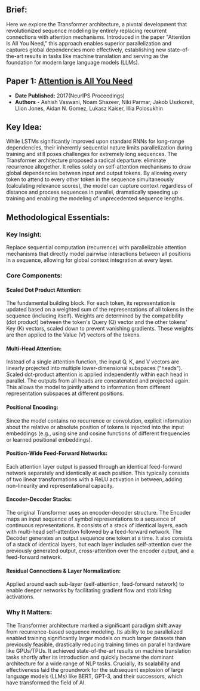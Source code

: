 ## Brief:
Here we explore the Transformer architecture, a pivotal development that revolutionized sequence modeling by entirely replacing recurrent connections with attention mechanisms. Introduced in the paper "Attention Is All You Need," this approach enables superior parallelization and captures global dependencies more effectively, establishing new state-of-the-art results in tasks like machine translation and serving as the foundation for modern large language models (LLMs).

## Paper 1: [Attention is All You Need](https://arxiv.org/abs/1706.03762)

- **Date Published:** 2017(NeurIPS Proceedings)
- **Authors** - Ashish Vaswani, Noam Shazeer, Niki Parmar, Jakob Uszkoreit, Llion Jones, Aidan N. Gomez, Lukasz Kaiser, Illia Polosukhin

## Key Idea:
While LSTMs significantly improved upon standard RNNs for long-range dependencies, their inherently sequential nature limits parallelization during training and still poses challenges for extremely long sequences. The Transformer architecture proposed a radical departure: eliminate recurrence altogether. It relies solely on self-attention mechanisms to draw global dependencies between input and output tokens. By allowing every token to attend to every other token in the sequence simultaneously (calculating relevance scores), the model can capture context regardless of distance and process sequences in parallel, dramatically speeding up training and enabling the modeling of unprecedented sequence lengths.

## Methodological Essentials:
### Key Insight:
Replace sequential computation (recurrence) with parallelizable attention mechanisms that directly model pairwise interactions between all positions in a sequence, allowing for global context integration at every layer.

### Core Components:
#### Scaled Dot Product Attention:
The fundamental building block. For each token, its representation is updated based on a weighted sum of the representations of all tokens in the sequence (including itself). Weights are determined by the compatibility (dot product) between the token's Query (Q) vector and the other tokens' Key (K) vectors, scaled down to prevent vanishing gradients. These weights are then applied to the Value (V) vectors of the tokens.

#### Multi-Head Attention:
Instead of a single attention function, the input Q, K, and V vectors are linearly projected into multiple lower-dimensional subspaces ("heads"). Scaled dot-product attention is applied independently within each head in parallel. The outputs from all heads are concatenated and projected again. This allows the model to jointly attend to information from different representation subspaces at different positions.

#### Positional Encoding:
Since the model contains no recurrence or convolution, explicit information about the relative or absolute position of tokens is injected into the input embeddings (e.g., using sine and cosine functions of different frequencies or learned positional embeddings).

#### Position-Wide Feed-Forward Networks:
Each attention layer output is passed through an identical feed-forward network separately and identically at each position. This typically consists of two linear transformations with a ReLU activation in between, adding non-linearity and representational capacity.

#### Encoder-Decoder Stacks:
The original Transformer uses an encoder-decoder structure. The Encoder maps an input sequence of symbol representations to a sequence of continuous representations. It consists of a stack of identical layers, each with multi-head self-attention followed by a feed-forward network. The Decoder generates an output sequence one token at a time. It also consists of a stack of identical layers, but each layer includes self-attention over the previously generated output, cross-attention over the encoder output, and a feed-forward network.   

#### Residual Connections & Layer Normalization:
Applied around each sub-layer (self-attention, feed-forward network) to enable deeper networks by facilitating gradient flow and stabilizing activations.

### Why It Matters:
The Transformer architecture marked a significant paradigm shift away from recurrence-based sequence modeling. Its ability to be parallelized enabled training significantly larger models on much larger datasets than previously feasible, drastically reducing training times on parallel hardware like GPUs/TPUs. It achieved state-of-the-art results on machine translation tasks shortly after its introduction and quickly became the dominant architecture for a wide range of NLP tasks. Crucially, its scalability and effectiveness laid the groundwork for the subsequent explosion of large language models (LLMs) like BERT, GPT-3, and their successors, which have transformed the field of AI.